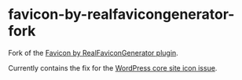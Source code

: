 # favicon-by-realfavicongenerator-fork
Fork of the [Favicon by RealFaviconGenerator plugin](https://wordpress.org/plugins/favicon-by-realfavicongenerator/).

Currently contains the fix for the [WordPress core site icon issue](https://wordpress.org/support/topic/wordpress-default-icon-under-favicon-ico/).
